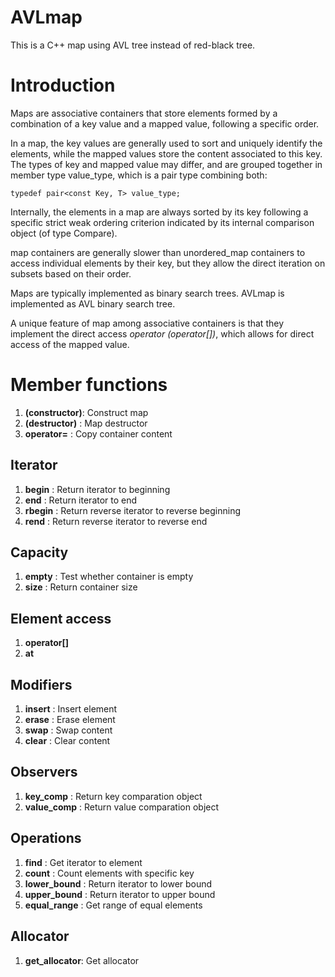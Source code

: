AVLmap
======

This is a C++ map using AVL tree instead of red-black tree.
# Introduction

Maps are associative containers that store elements formed by a combination of a key value and a mapped value, following a specific order.

In a map, the key values are generally used to sort and uniquely identify the elements, while the mapped values store the content associated to this key. The types of key and mapped value may differ, and are grouped together in member type value_type, which is a pair type combining both:

``` 
typedef pair<const Key, T> value_type;
```

Internally, the elements in a map are always sorted by its key following a specific strict weak ordering criterion indicated by its internal comparison object (of type Compare).

map containers are generally slower than unordered_map containers to access individual elements by their key, but they allow the direct iteration on subsets based on their order.

Maps are typically implemented as binary search trees. AVLmap is implemented as AVL binary search tree.

A unique feature of map among associative containers is that they implement the direct access *operator (operator[])*, which allows for direct access of the mapped value.

# Member functions

1. **(constructor)**: Construct map
2. **(destructor)** : Map destructor
3. **operator=**    : Copy container content

## Iterator
1. **begin**        : Return iterator to beginning
2. **end**          : Return iterator to end 
3. **rbegin**       : Return reverse iterator to reverse beginning
4. **rend**         : Return reverse iterator to reverse end 

## Capacity
1. **empty**        : Test whether container is empty
2. **size**         : Return container size

## Element access
1. **operator[]**
2. **at**

## Modifiers
1. **insert**       : Insert element 
2. **erase**        : Erase element  
3. **swap**         : Swap content
4. **clear**        : Clear content

## Observers
1. **key_comp**     : Return key comparation object
2. **value_comp**   : Return value comparation object

## Operations
1. **find**         : Get iterator to element
2. **count**        : Count elements with specific key
3. **lower_bound**  : Return iterator to lower bound
4. **upper_bound**  : Return iterator to upper bound
5. **equal_range**  : Get range of equal elements

## Allocator
1. **get_allocator**: Get allocator
